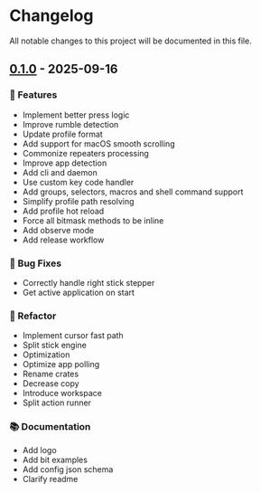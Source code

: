 # Changelog

All notable changes to this project will be documented in this file.

## [0.1.0](https://github.com/mishamyrt/commitfmt/compare/..v0.1.0) - 2025-09-16

### 🚀 Features

- Implement better press logic
- Improve rumble detection
- Update profile format
- Add support for macOS smooth scrolling
- Commonize repeaters processing
- Improve app detection
- Add cli and daemon
- Use custom key code handler
- Add groups, selectors, macros and shell command support
- Simplify profile path resolving
- Add profile hot reload
- Force all bitmask methods to be inline
- Add observe mode
- Add release workflow

### 🐛 Bug Fixes

- Correctly handle right stick stepper
- Get active application on start

### 🚜 Refactor

- Implement cursor fast path
- Split stick engine
- Optimization
- Optimize app polling
- Rename crates
- Decrease copy
- Introduce workspace
- Split action runner

### 📚 Documentation

- Add logo
- Add bit examples
- Add config json schema
- Clarify readme

<!-- generated by git-cliff -->
